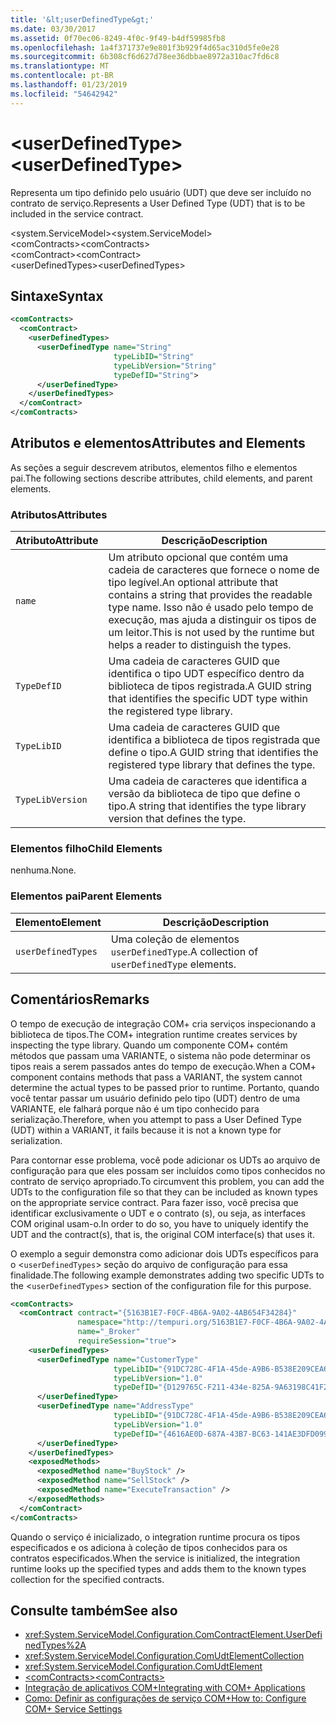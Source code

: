 ```yaml
---
title: '&lt;userDefinedType&gt;'
ms.date: 03/30/2017
ms.assetid: 0f70ec06-8249-4f0c-9f49-b4df59985fb8
ms.openlocfilehash: 1a4f371737e9e801f3b929f4d65ac310d5fe0e28
ms.sourcegitcommit: 6b308cf6d627d78ee36dbbae8972a310ac7fd6c8
ms.translationtype: MT
ms.contentlocale: pt-BR
ms.lasthandoff: 01/23/2019
ms.locfileid: "54642942"
---
```

# <a name="ltuserdefinedtypegt"></a><span data-ttu-id="9b1b7-102">&lt;userDefinedType&gt;</span><span class="sxs-lookup"><span data-stu-id="9b1b7-102">&lt;userDefinedType&gt;</span></span>
<span data-ttu-id="9b1b7-103">Representa um tipo definido pelo usuário (UDT) que deve ser incluído no contrato de serviço.</span><span class="sxs-lookup"><span data-stu-id="9b1b7-103">Represents a User Defined Type (UDT) that is to be included in the service contract.</span></span>  
  
 <span data-ttu-id="9b1b7-104">\<system.ServiceModel></span><span class="sxs-lookup"><span data-stu-id="9b1b7-104">\<system.ServiceModel></span></span>  
<span data-ttu-id="9b1b7-105">\<comContracts></span><span class="sxs-lookup"><span data-stu-id="9b1b7-105">\<comContracts></span></span>  
<span data-ttu-id="9b1b7-106">\<comContract></span><span class="sxs-lookup"><span data-stu-id="9b1b7-106">\<comContract></span></span>  
<span data-ttu-id="9b1b7-107">\<userDefinedTypes></span><span class="sxs-lookup"><span data-stu-id="9b1b7-107">\<userDefinedTypes></span></span>  
  
## <a name="syntax"></a><span data-ttu-id="9b1b7-108">Sintaxe</span><span class="sxs-lookup"><span data-stu-id="9b1b7-108">Syntax</span></span>  
  
```xml  
<comContracts>
  <comContract>
    <userDefinedTypes>
      <userDefinedType name="String"
                       typeLibID="String"
                       typeLibVersion="String"
                       typeDefID="String">
      </userDefinedType>
    </userDefinedTypes>
  </comContract>
</comContracts>
```  
  
## <a name="attributes-and-elements"></a><span data-ttu-id="9b1b7-109">Atributos e elementos</span><span class="sxs-lookup"><span data-stu-id="9b1b7-109">Attributes and Elements</span></span>  
 <span data-ttu-id="9b1b7-110">As seções a seguir descrevem atributos, elementos filho e elementos pai.</span><span class="sxs-lookup"><span data-stu-id="9b1b7-110">The following sections describe attributes, child elements, and parent elements.</span></span>  
  
### <a name="attributes"></a><span data-ttu-id="9b1b7-111">Atributos</span><span class="sxs-lookup"><span data-stu-id="9b1b7-111">Attributes</span></span>  
  
|<span data-ttu-id="9b1b7-112">Atributo</span><span class="sxs-lookup"><span data-stu-id="9b1b7-112">Attribute</span></span>|<span data-ttu-id="9b1b7-113">Descrição</span><span class="sxs-lookup"><span data-stu-id="9b1b7-113">Description</span></span>|  
|---------------|-----------------|  
|`name`|<span data-ttu-id="9b1b7-114">Um atributo opcional que contém uma cadeia de caracteres que fornece o nome de tipo legível.</span><span class="sxs-lookup"><span data-stu-id="9b1b7-114">An optional attribute that contains a string that provides the readable type name.</span></span> <span data-ttu-id="9b1b7-115">Isso não é usado pelo tempo de execução, mas ajuda a distinguir os tipos de um leitor.</span><span class="sxs-lookup"><span data-stu-id="9b1b7-115">This is not used by the runtime but helps a reader to distinguish the types.</span></span>|  
|`TypeDefID`|<span data-ttu-id="9b1b7-116">Uma cadeia de caracteres GUID que identifica o tipo UDT específico dentro da biblioteca de tipos registrada.</span><span class="sxs-lookup"><span data-stu-id="9b1b7-116">A GUID string that identifies the specific UDT type within the registered type library.</span></span>|  
|`TypeLibID`|<span data-ttu-id="9b1b7-117">Uma cadeia de caracteres GUID que identifica a biblioteca de tipos registrada que define o tipo.</span><span class="sxs-lookup"><span data-stu-id="9b1b7-117">A GUID string that identifies the registered type library that defines the type.</span></span>|  
|`TypeLibVersion`|<span data-ttu-id="9b1b7-118">Uma cadeia de caracteres que identifica a versão da biblioteca de tipo que define o tipo.</span><span class="sxs-lookup"><span data-stu-id="9b1b7-118">A string that identifies the type library version that defines the type.</span></span>|  
  
### <a name="child-elements"></a><span data-ttu-id="9b1b7-119">Elementos filho</span><span class="sxs-lookup"><span data-stu-id="9b1b7-119">Child Elements</span></span>  
 <span data-ttu-id="9b1b7-120">nenhuma.</span><span class="sxs-lookup"><span data-stu-id="9b1b7-120">None.</span></span>  
  
### <a name="parent-elements"></a><span data-ttu-id="9b1b7-121">Elementos pai</span><span class="sxs-lookup"><span data-stu-id="9b1b7-121">Parent Elements</span></span>  
  
|<span data-ttu-id="9b1b7-122">Elemento</span><span class="sxs-lookup"><span data-stu-id="9b1b7-122">Element</span></span>|<span data-ttu-id="9b1b7-123">Descrição</span><span class="sxs-lookup"><span data-stu-id="9b1b7-123">Description</span></span>|  
|-------------|-----------------|  
|`userDefinedTypes`|<span data-ttu-id="9b1b7-124">Uma coleção de elementos `userDefinedType`.</span><span class="sxs-lookup"><span data-stu-id="9b1b7-124">A collection of `userDefinedType` elements.</span></span>|  
  
## <a name="remarks"></a><span data-ttu-id="9b1b7-125">Comentários</span><span class="sxs-lookup"><span data-stu-id="9b1b7-125">Remarks</span></span>  
 <span data-ttu-id="9b1b7-126">O tempo de execução de integração COM+ cria serviços inspecionando a biblioteca de tipos.</span><span class="sxs-lookup"><span data-stu-id="9b1b7-126">The COM+ integration runtime creates services by inspecting the type library.</span></span> <span data-ttu-id="9b1b7-127">Quando um componente COM+ contém métodos que passam uma VARIANTE, o sistema não pode determinar os tipos reais a serem passados antes do tempo de execução.</span><span class="sxs-lookup"><span data-stu-id="9b1b7-127">When a COM+ component contains methods that pass a VARIANT, the system cannot determine the actual types to be passed prior to runtime.</span></span> <span data-ttu-id="9b1b7-128">Portanto, quando você tentar passar um usuário definido pelo tipo (UDT) dentro de uma VARIANTE, ele falhará porque não é um tipo conhecido para serialização.</span><span class="sxs-lookup"><span data-stu-id="9b1b7-128">Therefore, when you attempt to pass a User Defined Type (UDT) within a VARIANT, it fails because it is not a known type for serialization.</span></span>  
  
 <span data-ttu-id="9b1b7-129">Para contornar esse problema, você pode adicionar os UDTs ao arquivo de configuração para que eles possam ser incluídos como tipos conhecidos no contrato de serviço apropriado.</span><span class="sxs-lookup"><span data-stu-id="9b1b7-129">To circumvent this problem, you can add the UDTs to the configuration file so that they can be included as known types on the appropriate service contract.</span></span> <span data-ttu-id="9b1b7-130">Para fazer isso, você precisa que identificar exclusivamente o UDT e o contrato (s), ou seja, as interfaces COM original usam-o.</span><span class="sxs-lookup"><span data-stu-id="9b1b7-130">In order to do so, you have to uniquely identify the UDT and the contract(s), that is, the original COM interface(s) that uses it.</span></span>  
  
 <span data-ttu-id="9b1b7-131">O exemplo a seguir demonstra como adicionar dois UDTs específicos para o <`userDefinedTypes`> seção do arquivo de configuração para essa finalidade.</span><span class="sxs-lookup"><span data-stu-id="9b1b7-131">The following example demonstrates adding two specific UDTs to the <`userDefinedTypes`> section of the configuration file for this purpose.</span></span>  
  
```xml  
<comContracts>
  <comContract contract="{5163B1E7-F0CF-4B6A-9A02-4AB654F34284}"
               namespace="http://tempuri.org/5163B1E7-F0CF-4B6A-9A02-4AB654F34284"
               name="_Broker"
               requireSession="true">
    <userDefinedTypes>
      <userDefinedType name="CustomerType"
                       typeLibID="{91DC728C-4F1A-45de-A9B6-B538E209CEA6}"
                       typeLibVersion="1.0"
                       typeDefID="{D129765C-F211-434e-825A-9A63198C41F2}">
      </userDefinedType>
      <userDefinedType name="AddressType"
                       typeLibID="{91DC728C-4F1A-45de-A9B6-B538E209CEA6}"
                       typeLibVersion="1.0"
                       typeDefID="{4616AE0D-687A-43B7-BC63-141AE3DFD099}">
      </userDefinedType>
    </userDefinedTypes>
    <exposedMethods>
      <exposedMethod name="BuyStock" />
      <exposedMethod name="SellStock" />
      <exposedMethod name="ExecuteTransaction" />
    </exposedMethods>
  </comContract>
</comContracts>
```  
  
 <span data-ttu-id="9b1b7-132">Quando o serviço é inicializado, o integration runtime procura os tipos especificados e os adiciona à coleção de tipos conhecidos para os contratos especificados.</span><span class="sxs-lookup"><span data-stu-id="9b1b7-132">When the service is initialized, the integration runtime looks up the specified types and adds them to the known types collection for the specified contracts.</span></span>  
  
## <a name="see-also"></a><span data-ttu-id="9b1b7-133">Consulte também</span><span class="sxs-lookup"><span data-stu-id="9b1b7-133">See also</span></span>
- <xref:System.ServiceModel.Configuration.ComContractElement.UserDefinedTypes%2A>
- <xref:System.ServiceModel.Configuration.ComUdtElementCollection>
- <xref:System.ServiceModel.Configuration.ComUdtElement>
- [<span data-ttu-id="9b1b7-134">\<comContracts></span><span class="sxs-lookup"><span data-stu-id="9b1b7-134">\<comContracts></span></span>](../../../../../docs/framework/configure-apps/file-schema/wcf/comcontracts.md)
- [<span data-ttu-id="9b1b7-135">Integração de aplicativos COM+</span><span class="sxs-lookup"><span data-stu-id="9b1b7-135">Integrating with COM+ Applications</span></span>](../../../../../docs/framework/wcf/feature-details/integrating-with-com-plus-applications.md)
- [<span data-ttu-id="9b1b7-136">Como: Definir as configurações de serviço COM+</span><span class="sxs-lookup"><span data-stu-id="9b1b7-136">How to: Configure COM+ Service Settings</span></span>](../../../../../docs/framework/wcf/feature-details/how-to-configure-com-service-settings.md)
